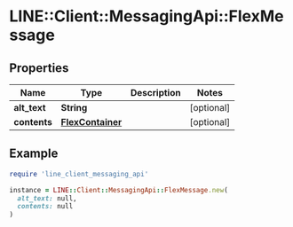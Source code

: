# LINE::Client::MessagingApi::FlexMessage

## Properties

| Name | Type | Description | Notes |
| ---- | ---- | ----------- | ----- |
| **alt_text** | **String** |  | [optional] |
| **contents** | [**FlexContainer**](FlexContainer.md) |  | [optional] |

## Example

```ruby
require 'line_client_messaging_api'

instance = LINE::Client::MessagingApi::FlexMessage.new(
  alt_text: null,
  contents: null
)
```

